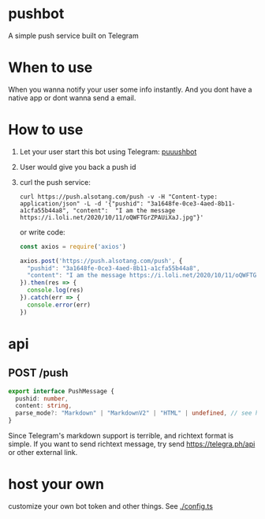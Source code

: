 # pushbot

A simple push service built on Telegram

# When to use

When you wanna notify your user some info instantly. And you dont have a native app or dont wanna send a email.

# How to use

1. Let your user start this bot using Telegram: [puuushbot](https://t.me/puuushbot)
2. User would give you back a push id
3. curl the push service:

    ```shell
    curl https://push.alsotang.com/push -v -H "Content-type: application/json" -L -d '{"pushid": "3a1648fe-0ce3-4aed-8b11-a1cfa55b44a8", "content":  "I am the message https://i.loli.net/2020/10/11/oQWFTGrZPAUiXaJ.jpg"}'
    ```

    or write code:

    ```js
    const axios = require('axios')

    axios.post('https://push.alsotang.com/push', {
      "pushid": "3a1648fe-0ce3-4aed-8b11-a1cfa55b44a8",
      "content": "I am the message https://i.loli.net/2020/10/11/oQWFTGrZPAUiXaJ.jpg"
    }).then(res => {
      console.log(res)
    }).catch(err => {
      console.error(err)
    })
    ```

# api

## POST /push

```ts
export interface PushMessage {
  pushid: number,
  content: string,
  parse_mode?: "Markdown" | "MarkdownV2" | "HTML" | undefined, // see https://core.telegram.org/bots/api#sendmessage
}
```

Since Telegram's markdown support is terrible, and richtext format is simple. If you want to send richtext message, try send https://telegra.ph/api or other external link.

# host your own

customize your own bot token and other things. See [./config.ts](./config.ts)
